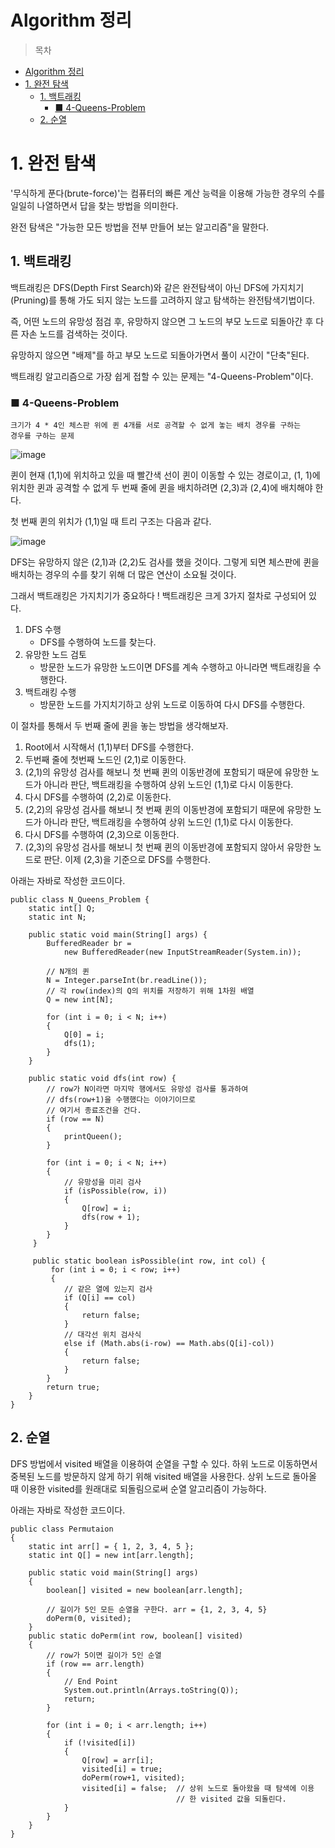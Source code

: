 # Algorithm 정리

> 목차
- [Algorithm 정리](#algorithm-%ec%a0%95%eb%a6%ac)
- [1. 완전 탐색](#1-%ec%99%84%ec%a0%84-%ed%83%90%ec%83%89)
	- [1. 백트래킹](#1-%eb%b0%b1%ed%8a%b8%eb%9e%98%ed%82%b9)
		- [■ 4-Queens-Problem](#%e2%96%a0-4-queens-problem)
	- [2. 순열](#2-%ec%88%9c%ec%97%b4)

# 1. 완전 탐색

'무식하게 푼다(brute-force)'는 컴퓨터의 빠른 계산 능력을 이용해 가능한 경우의 수를 일일히 나열하면서 답을 찾는 방법을 의미한다.

완전 탐색은 "가능한 모든 방법을 전부 만들어 보는 알고리즘"을 말한다.

## 1. 백트래킹

백트래킹은 DFS(Depth First Search)와 같은 완전탐색이 아닌  DFS에 가지치기(Pruning)를 통해 가도 되지 않는 노드를 고려하지 않고 탐색하는 완전탐색기법이다.

즉,  어떤 노드의 유망성 점검 후, 유망하지 않으면 그 노드의 부모  노드로 되돌아간 후 다른 자손 노드를 검색하는 것이다.

유망하지 않으면 "배제"를 하고 부모 노드로 되돌아가면서 풀이 시간이 "단축"된다.

백트래킹 알고리즘으로 가장 쉽게 접할 수 있는 문제는 "4-Queens-Problem"이다.

### ■ 4-Queens-Problem

    크기가 4 * 4인 체스판 위에 퀸 4개를 서로 공격할 수 없게 놓는 배치 경우를 구하는
    경우를 구하는 문제
   
![image](./image/n_queens_problem_1.PNG)

퀸이 현재 (1,1)에 위치하고 있을 때 빨간색 선이 퀸이 이동할 수 있는 경로이고,  (1, 1)에 위치한 퀸과 공격할 수 없게 두 번째 줄에 퀸을 배치하려면 (2,3)과 (2,4)에 배치해야 한다.

첫 번째 퀸의 위치가 (1,1)일 때 트리 구조는 다음과 같다.

![image](./image/n_queens_problem_2.PNG)

DFS는 유망하지 않은 (2,1)과 (2,2)도 검사를 했을 것이다.  그렇게 되면 체스판에 퀸을 배치하는 경우의 수를 찾기 위해 더 많은 연산이 소요될 것이다.

그래서 백트래킹은 가지치기가 중요하다 ! 백트래킹은 크게 3가지 절차로 구성되어 있다.

1. DFS 수행
	- DFS를 수행하여 노드를 찾는다.
2. 유망한 노드 검토
	-  방문한 노드가 유망한 노드이면 DFS를 계속 수행하고 아니라면 백트래킹을 수행한다.
3.  백트래킹 수행
	- 방문한 노드를 가지치기하고 상위 노드로 이동하여 다시 DFS를 수행한다.

이 절차를 통해서 두 번째 줄에 퀸을 놓는 방법을 생각해보자.

1. Root에서 시작해서 (1,1)부터 DFS를 수행한다.
2. 두번째 줄에 첫번째 노드인 (2,1)로 이동한다.
3. (2,1)의 유망성 검사를 해보니 첫 번째 퀸의 이동반경에 포함되기 때문에 유망한 노드가 아니라 판단,  백트래킹을 수행하여 상위 노드인 (1,1)로 다시 이동한다.
4. 다시 DFS를 수행하여 (2,2)로 이동한다.
5. (2,2)의 유망성 검사를 해보니 첫 번째 퀸의 이동반경에 포함되기 때문에 유망한 노드가 아니라 판단, 백트래킹을 수행하여 상위 노드인 (1,1)로 다시 이동한다.
6. 다시 DFS를 수행하여 (2,3)으로 이동한다.
7. (2,3)의 유망성 검사를 해보니 첫 번째 퀸의 이동반경에 포함되지 않아서 유망한 노드로 판단. 이제 (2,3)을 기준으로 DFS를 수행한다. 

아래는 자바로 작성한 코드이다.

    public class N_Queens_Problem {
	    static int[] Q;
		static int N;
		
		public static void main(String[] args) {
			BufferedReader br = 
				new BufferedReader(new InputStreamReader(System.in));
		
			// N개의 퀸 
			N = Integer.parseInt(br.readLine());
			// 각 row(index)의 Q의 위치를 저장하기 위해 1차원 배열
			Q = new int[N];

			for (int i = 0; i < N; i++)
			{
				Q[0] = i;
				dfs(1);
			}
		}
		
		public static void dfs(int row) {
			// row가 N이라면 마지막 행에서도 유망성 검사를 통과하여
			// dfs(row+1)을 수행했다는 이야기이므로
			// 여기서 종료조건을 건다.
			if (row == N)
			{
				printQueen();
			}
			
			for (int i = 0; i < N; i++)
			{
				// 유망성을 미리 검사
				if (isPossible(row, i))
				{
					Q[row] = i;
					dfs(row + 1);
				}
			}
		 }
		
 		 public static boolean isPossible(int row, int col) {
	 		 for (int i = 0; i < row; i++)
			 {
				// 같은 열에 있는지 검사
				if (Q[i] == col)
				{
					return false;
				}
				// 대각선 위치 검사식
				else if (Math.abs(i-row) == Math.abs(Q[i]-col))
				{
					return false;
				}
			}	
			return true;
		}
	}
 
 ## 2. 순열

DFS 방법에서 visited 배열을 이용하여 순열을 구할 수 있다. 하위 노드로 이동하면서 중복된 노드를 방문하지 않게 하기 위해 visited 배열을 사용한다. 상위 노드로 돌아올 때 이용한 visited를 원래대로 되돌림으로써 순열 알고리즘이 가능하다.

아래는 자바로 작성한 코드이다.

    public class Permutaion 
    {
	    static int arr[] = { 1, 2, 3, 4, 5 };
	    static int Q[] = new int[arr.length];
	    
	    public static void main(String[] args)
	    {
			boolean[] visited = new boolean[arr.length];
			
			// 길이가 5인 모든 순열을 구한다. arr = {1, 2, 3, 4, 5}
			doPerm(0, visited);    
	    }
		public static doPerm(int row, boolean[] visited)
		{
			// row가 5이면 길이가 5인 순열
			if (row == arr.length)
			{
				// End Point
				System.out.println(Arrays.toString(Q));
				return;
			}
			
			for (int i = 0; i < arr.length; i++)
			{
				if (!visited[i])
				{
					Q[row] = arr[i];
					visited[i] = true;
					doPerm(row+1, visited);
					visited[i] = false;  // 상위 노드로 돌아왔을 때 탐색에 이용
										 // 한 visited 값을 되돌린다.
				}
			}
		}
	}